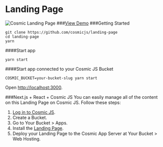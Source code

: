 # Landing Page
![Cosmic Landing Page](https://cosmicjs.imgix.net/d853eea0-c663-11e6-9d4e-3b627b472fc5-landing-page.png?w=1500)
###[View Demo](https://cosmicjs.com/apps/landing-page/demo)
###Getting Started
```
git clone https://github.com/cosmicjs/landing-page
cd landing-page
yarn
```
####Start app
```
yarn start
```
####Start app connected to your Cosmic JS Bucket
```
COSMIC_BUCKET=your-bucket-slug yarn start
```
Open [http://localhost:3000](http://localhost:3000).

###Next.js + React + Cosmic JS
You can easily manage all of the content on this Landing Page on Cosmic JS.  Follow these steps:

1. [Log in to Cosmic JS](https://cosmicjs.com).
2. Create a Bucket.
3. Go to Your Bucket > Apps.
4. Install the [Landing Page](https://cosmicjs.com/apps/landing-page).
5. Deploy your Landing Page to the Cosmic App Server at Your Bucket > Web Hosting.